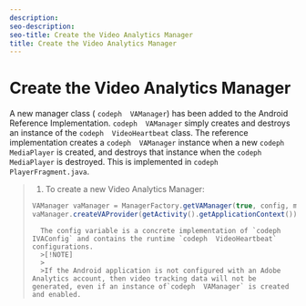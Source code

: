 ```yaml
---
description: 
seo-description: 
seo-title: Create the Video Analytics Manager
title: Create the Video Analytics Manager
---
```


# Create the Video Analytics Manager

A new manager class ( `codeph  VAManager`) has been added to the Android Reference Implementation. `codeph  VAManager` simply creates and destroys an instance of the `codeph  VideoHeartbeat` class. The reference implementation creates a `codeph  VAManager` instance when a new `codeph  MediaPlayer` is created, and destroys that instance when the `codeph  MediaPlayer` is destroyed. This is implemented in `codeph  PlayerFragment.java`.

>1. To create a new Video Analytics Manager:
>   ```java
>   VAManager vaManager = ManagerFactory.getVAManager(true, config, mediaPlayer); 
>   vaManager.createVAProvider(getActivity().getApplicationContext());
>   ```
>   
>       
>       The config variable is a concrete implementation of `codeph  IVAConfig` and contains the runtime `codeph  VideoHeartbeat` configurations.
>       >[!NOTE]
>       >
>       >If the Android application is not configured with an Adobe Analytics account, then video tracking data will not be generated, even if an instance of`codeph  VAManager` is created and enabled.
>       
>       
>   
>   
